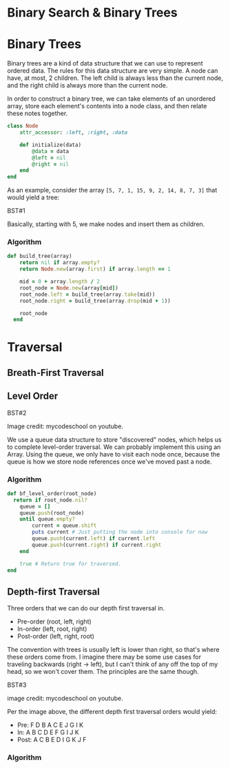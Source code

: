 # Binary Search & Binary Trees

# Binary Trees

Binary trees are a kind of data structure that we can use to represent ordered data. The rules for this data structure are very simple. A node can have, at most, 2 children. The left child is always less than the current node, and the right child is always more than the current node.

In order to construct a binary tree, we can take elements of an unordered array, store each element's contents into a node class, and then relate these notes together.

```ruby
class Node
	attr_accessor: :left, :right, :data

	def initialize(data)
		@data = data
		@left = nil
		@right = nil
	end
end
```

As an example, consider the array `[5, 7, 1, 15, 9, 2, 14, 8, 7, 3]` that would yield a tree:

BST#1

Basically, starting with 5, we make nodes and insert them as children.

### Algorithm

```ruby
def build_tree(array)
    return nil if array.empty?
    return Node.new(array.first) if array.length == 1

    mid = 0 + array.length / 2
    root_node = Node.new(array[mid])
    root_node.left = build_tree(array.take(mid))
    root_node.right = build_tree(array.drop(mid + 1))

    root_node
  end
```

# Traversal

## Breath-First Traversal

## Level Order

BST#2

Image credit: mycodeschool on youtube.

We use a queue data structure to store "discovered" nodes, which helps us to complete level-order traversal. We can probably implement this using an Array. Using the queue, we only have to visit each node once, because the queue is how we store node references once we've moved past a node.

### Algorithm

```ruby
def bf_level_order(root_node)
  return if root_node.nil?
	queue = []
	queue.push(root_node)
	until queue.empty?
		current = queue.shift
		puts current # Just putting the node into console for now
		queue.push(current.left) if current.left
		queue.push(current.right) if current.right
	end

	true # Return true for traversed.
end
```

## Depth-first Traversal

Three orders that we can do our depth first traversal in.

- Pre-order (root, left, right)
- In-order (left, root, right)
- Post-order (left, right, root)

The convention with trees is usually left is lower than right, so that's where these orders come from. I imagine there may be some use cases for traveling backwards (right → left), but I can't think of any off the top of my head, so we won't cover them. The principles are the same though.

BST#3

image credit: mycodeschool on youtube. 

Per the image above, the different depth first traversal orders would yield:

- Pre: F D B A C E J G I K
- In: A B C D E F G I J K
- Post: A C B E D I G K J F

### Algorithm
